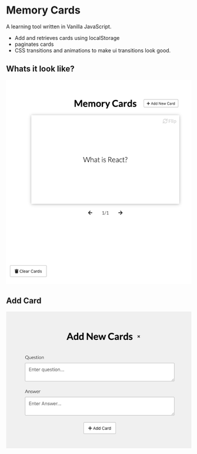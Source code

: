 # Memory Cards
A learning tool written in Vanilla JavaScript. 

* Add and retrieves cards using localStorage
* paginates cards
* CSS transitions and animations to make ui transitions look good.

## Whats it look like?
![](docs/memory-cards.png)

## Add Card
![](docs/add-card.png)